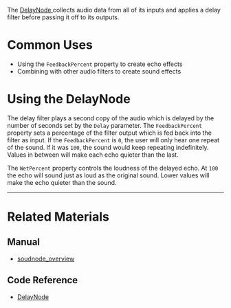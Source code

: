 The [ DelayNode ](https://github.com/ZilchEngine/ZilchDocs/blob/master/code_reference/class_reference/delaynode.markdown) collects audio data from all of its inputs and applies a delay filter before passing it off to its outputs. 

 # Common Uses

- Using the `FeedbackPercent` property to create echo effects
- Combining with other audio filters to create sound effects

 # Using the DelayNode

The delay filter plays a second copy of the audio which is delayed by the number of seconds set by the `Delay` parameter. The `FeedbackPercent` property sets a percentage of the filter output which is fed back into the filter as input. If the `FeedbackPercent` is `0`, the user will only hear one repeat of the sound. If it was `100`, the sound would keep repeating indefinitely. Values in between will make each echo quieter than the last.

The `WetPercent` property controls the loudness of the delayed echo. At `100` the echo will sound just as loud as the original sound. Lower values will make the echo quieter than the sound.

---
 # Related Materials
 ## Manual
- [soudnode_overview](https://github.com/ZilchEngine/ZilchDocs/blob/master/zilch_editor_documentation/zilchmanual/audio/soundnode/soudnode_overview.markdown)

 ## Code Reference
- [ DelayNode ](https://github.com/ZilchEngine/ZilchDocs/blob/master/code_reference/class_reference/delaynode.markdown) 

 